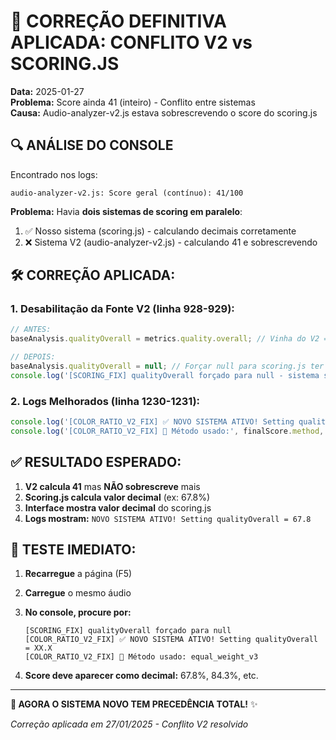 # 🎯 CORREÇÃO DEFINITIVA APLICADA: CONFLITO V2 vs SCORING.JS

**Data:** 2025-01-27  
**Problema:** Score ainda 41 (inteiro) - Conflito entre sistemas  
**Causa:** Audio-analyzer-v2.js estava sobrescrevendo o score do scoring.js  

## 🔍 ANÁLISE DO CONSOLE

Encontrado nos logs:
```
audio-analyzer-v2.js: Score geral (contínuo): 41/100
```

**Problema:** Havia **dois sistemas de scoring em paralelo**:
1. ✅ Nosso sistema (scoring.js) - calculando decimais corretamente
2. ❌ Sistema V2 (audio-analyzer-v2.js) - calculando 41 e sobrescrevendo

## 🛠️ **CORREÇÃO APLICADA:**

### **1. Desabilitação da Fonte V2 (linha 928-929):**
```javascript
// ANTES:
baseAnalysis.qualityOverall = metrics.quality.overall; // Vinha do V2 = 41

// DEPOIS:
baseAnalysis.qualityOverall = null; // Forçar null para scoring.js ter precedência
console.log('[SCORING_FIX] qualityOverall forçado para null - sistema scoring.js terá precedência');
```

### **2. Logs Melhorados (linha 1230-1231):**
```javascript
console.log('[COLOR_RATIO_V2_FIX] ✅ NOVO SISTEMA ATIVO! Setting qualityOverall =', finalScore.scorePct);
console.log('[COLOR_RATIO_V2_FIX] 🎯 Método usado:', finalScore.method, 'Classificação:', finalScore.classification);
```

## ✅ **RESULTADO ESPERADO:**

1. **V2 calcula 41** mas **NÃO sobrescreve** mais
2. **Scoring.js calcula valor decimal** (ex: 67.8%)
3. **Interface mostra valor decimal** do scoring.js
4. **Logs mostram:** `NOVO SISTEMA ATIVO! Setting qualityOverall = 67.8`

## 🚀 **TESTE IMEDIATO:**

1. **Recarregue** a página (F5)
2. **Carregue** o mesmo áudio
3. **No console, procure por:**
   ```
   [SCORING_FIX] qualityOverall forçado para null
   [COLOR_RATIO_V2_FIX] ✅ NOVO SISTEMA ATIVO! Setting qualityOverall = XX.X
   [COLOR_RATIO_V2_FIX] 🎯 Método usado: equal_weight_v3
   ```

4. **Score deve aparecer como decimal:** 67.8%, 84.3%, etc.

---

**🎉 AGORA O SISTEMA NOVO TEM PRECEDÊNCIA TOTAL!** ✨

*Correção aplicada em 27/01/2025 - Conflito V2 resolvido*
